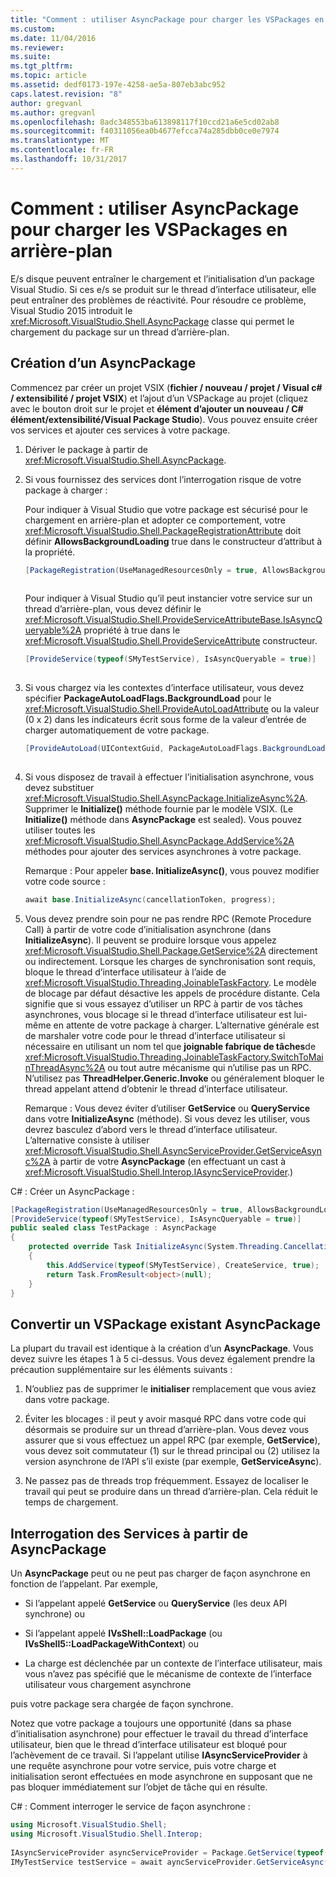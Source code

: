 ```yaml
---
title: "Comment : utiliser AsyncPackage pour charger les VSPackages en arrière-plan | Documents Microsoft"
ms.custom: 
ms.date: 11/04/2016
ms.reviewer: 
ms.suite: 
ms.tgt_pltfrm: 
ms.topic: article
ms.assetid: dedf0173-197e-4258-ae5a-807eb3abc952
caps.latest.revision: "8"
author: gregvanl
ms.author: gregvanl
ms.openlocfilehash: 8adc348553ba613898117f10ccd21a6e5cd02ab8
ms.sourcegitcommit: f40311056ea0b4677efcca74a285dbb0ce0e7974
ms.translationtype: MT
ms.contentlocale: fr-FR
ms.lasthandoff: 10/31/2017
---
```

# <a name="how-to-use-asyncpackage-to-load-vspackages-in-the-background"></a>Comment : utiliser AsyncPackage pour charger les VSPackages en arrière-plan
E/s disque peuvent entraîner le chargement et l’initialisation d’un package Visual Studio. Si ces e/s se produit sur le thread d’interface utilisateur, elle peut entraîner des problèmes de réactivité. Pour résoudre ce problème, Visual Studio 2015 introduit le <xref:Microsoft.VisualStudio.Shell.AsyncPackage> classe qui permet le chargement du package sur un thread d’arrière-plan.  
  
## <a name="creating-an-asyncpackage"></a>Création d’un AsyncPackage  
 Commencez par créer un projet VSIX (**fichier / nouveau / projet / Visual c# / extensibilité / projet VSIX**) et l’ajout d’un VSPackage au projet (cliquez avec le bouton droit sur le projet et **élément d’ajouter un nouveau / C# élément/extensibilité/Visual Package Studio**). Vous pouvez ensuite créer vos services et ajouter ces services à votre package.  
  
1.  Dériver le package à partir de <xref:Microsoft.VisualStudio.Shell.AsyncPackage>.  
  
2.  Si vous fournissez des services dont l’interrogation risque de votre package à charger :  
  
     Pour indiquer à Visual Studio que votre package est sécurisé pour le chargement en arrière-plan et adopter ce comportement, votre <xref:Microsoft.VisualStudio.Shell.PackageRegistrationAttribute> doit définir **AllowsBackgroundLoading** true dans le constructeur d’attribut à la propriété.  
  
    ```csharp  
    [PackageRegistration(UseManagedResourcesOnly = true, AllowsBackgroundLoading = true)]  
  
    ```  
  
     Pour indiquer à Visual Studio qu’il peut instancier votre service sur un thread d’arrière-plan, vous devez définir le <xref:Microsoft.VisualStudio.Shell.ProvideServiceAttributeBase.IsAsyncQueryable%2A> propriété à true dans le <xref:Microsoft.VisualStudio.Shell.ProvideServiceAttribute> constructeur.  
  
    ```csharp  
    [ProvideService(typeof(SMyTestService), IsAsyncQueryable = true)]  
  
    ```  
  
3.  Si vous chargez via les contextes d’interface utilisateur, vous devez spécifier **PackageAutoLoadFlags.BackgroundLoad** pour le <xref:Microsoft.VisualStudio.Shell.ProvideAutoLoadAttribute> ou la valeur (0 x 2) dans les indicateurs écrit sous forme de la valeur d’entrée de charger automatiquement de votre package.  
  
    ```csharp  
    [ProvideAutoLoad(UIContextGuid, PackageAutoLoadFlags.BackgroundLoad)]  
  
    ```  
  
4.  Si vous disposez de travail à effectuer l’initialisation asynchrone, vous devez substituer <xref:Microsoft.VisualStudio.Shell.AsyncPackage.InitializeAsync%2A>. Supprimer le **Initialize()** méthode fournie par le modèle VSIX. (Le **Initialize()** méthode dans **AsyncPackage** est sealed). Vous pouvez utiliser toutes les <xref:Microsoft.VisualStudio.Shell.AsyncPackage.AddService%2A> méthodes pour ajouter des services asynchrones à votre package.  
  
     Remarque : Pour appeler **base. InitializeAsync()**, vous pouvez modifier votre code source :  
  
    ```csharp  
    await base.InitializeAsync(cancellationToken, progress);  
    ```  
  
5.  Vous devez prendre soin pour ne pas rendre RPC (Remote Procedure Call) à partir de votre code d’initialisation asynchrone (dans **InitializeAsync**). Il peuvent se produire lorsque vous appelez <xref:Microsoft.VisualStudio.Shell.Package.GetService%2A> directement ou indirectement.  Lorsque les charges de synchronisation sont requis, bloque le thread d’interface utilisateur à l’aide de <xref:Microsoft.VisualStudio.Threading.JoinableTaskFactory>. Le modèle de blocage par défaut désactive les appels de procédure distante. Cela signifie que si vous essayez d’utiliser un RPC à partir de vos tâches asynchrones, vous blocage si le thread d’interface utilisateur est lui-même en attente de votre package à charger. L’alternative générale est de marshaler votre code pour le thread d’interface utilisateur si nécessaire en utilisant un nom tel que **joignable fabrique de tâches**de <xref:Microsoft.VisualStudio.Threading.JoinableTaskFactory.SwitchToMainThreadAsync%2A> ou tout autre mécanisme qui n’utilise pas un RPC.  N’utilisez pas **ThreadHelper.Generic.Invoke** ou généralement bloquer le thread appelant attend d’obtenir le thread d’interface utilisateur.  
  
     Remarque : Vous devez éviter d’utiliser **GetService** ou **QueryService** dans votre **InitializeAsync** (méthode). Si vous devez les utiliser, vous devrez basculez d’abord vers le thread d’interface utilisateur. L’alternative consiste à utiliser <xref:Microsoft.VisualStudio.Shell.AsyncServiceProvider.GetServiceAsync%2A> à partir de votre **AsyncPackage** (en effectuant un cast à <xref:Microsoft.VisualStudio.Shell.Interop.IAsyncServiceProvider>.)  
  
 C# : Créer un AsyncPackage :  
  
```csharp  
[PackageRegistration(UseManagedResourcesOnly = true, AllowsBackgroundLoading = true)]       
[ProvideService(typeof(SMyTestService), IsAsyncQueryable = true)]   
public sealed class TestPackage : AsyncPackage   
{   
    protected override Task InitializeAsync(System.Threading.CancellationToken cancellationToken, IProgress<ServiceProgressData> progress)   
    {               
        this.AddService(typeof(SMyTestService), CreateService, true);   
        return Task.FromResult<object>(null);   
    }   
}  
```  
  
## <a name="convert-an-existing-vspackage-to-asyncpackage"></a>Convertir un VSPackage existant AsyncPackage  
 La plupart du travail est identique à la création d’un **AsyncPackage**. Vous devez suivre les étapes 1 à 5 ci-dessus. Vous devez également prendre la précaution supplémentaire sur les éléments suivants :  
  
1.  N’oubliez pas de supprimer le **initialiser** remplacement que vous aviez dans votre package.  
  
2.  Éviter les blocages : il peut y avoir masqué RPC dans votre code qui désormais se produire sur un thread d’arrière-plan. Vous devez vous assurer que si vous effectuez un appel RPC (par exemple, **GetService**), vous devez soit commutateur (1) sur le thread principal ou (2) utilisez la version asynchrone de l’API s’il existe (par exemple, **GetServiceAsync**).  
  
3.  Ne passez pas de threads trop fréquemment. Essayez de localiser le travail qui peut se produire dans un thread d’arrière-plan. Cela réduit le temps de chargement.  
  
## <a name="querying-services-from-asyncpackage"></a>Interrogation des Services à partir de AsyncPackage  
 Un **AsyncPackage** peut ou ne peut pas charger de façon asynchrone en fonction de l’appelant. Par exemple,  
  
-   Si l’appelant appelé **GetService** ou **QueryService** (les deux API synchrone) ou  
  
-   Si l’appelant appelé **IVsShell::LoadPackage** (ou **IVsShell5::LoadPackageWithContext**) ou  
  
-   La charge est déclenchée par un contexte de l’interface utilisateur, mais vous n’avez pas spécifié que le mécanisme de contexte de l’interface utilisateur vous chargement asynchrone  
  
 puis votre package sera chargée de façon synchrone.  
  
 Notez que votre package a toujours une opportunité (dans sa phase d’initialisation asynchrone) pour effectuer le travail du thread d’interface utilisateur, bien que le thread d’interface utilisateur est bloqué pour l’achèvement de ce travail. Si l’appelant utilise **IAsyncServiceProvider** à une requête asynchrone pour votre service, puis votre charge et initialisation seront effectuées en mode asynchrone en supposant que ne pas bloquer immédiatement sur l’objet de tâche qui en résulte.  
  
 C# : Comment interroger le service de façon asynchrone :  
  
```csharp  
using Microsoft.VisualStudio.Shell;   
using Microsoft.VisualStudio.Shell.Interop;   
  
IAsyncServiceProvider asyncServiceProvider = Package.GetService(typeof(SAsyncServiceProvider)) as IAsyncServiceProvider;   
IMyTestService testService = await ayncServiceProvider.GetServiceAsync(typeof(SMyTestService)) as IMyTestService;  
```
  
